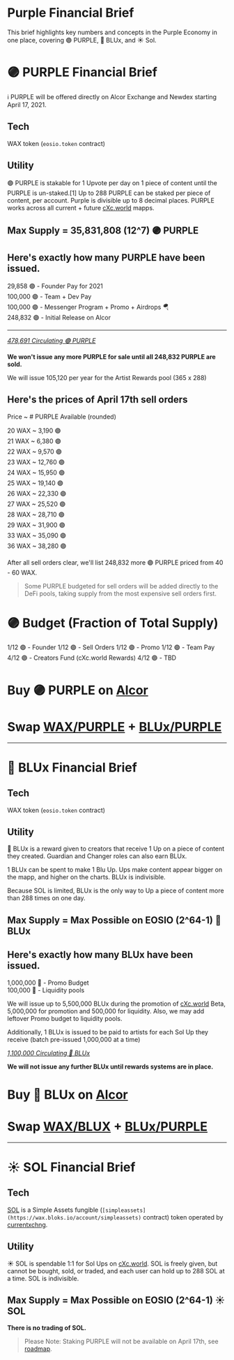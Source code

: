 
# Purple Financial Brief

This brief highlights key numbers and concepts in the Purple Economy in one place, covering 🟣 PURPLE, 🔵 BLUx, and ☀️ Sol.

# 🟣 PURPLE Financial Brief

ℹ️ PURPLE will be offered directly on Alcor Exchange and Newdex starting April 17, 2021.

## Tech
WAX token (`eosio.token` contract)

## Utility
🟣 PURPLE is stakable for 1 Upvote per day on 1 piece of content until the PURPLE is un-staked.[1] Up to 288 PURPLE can be staked per piece of content, per account. Purple is divisible up to 8 decimal places. PURPLE works across all current + future [cXc.world](https://cxc.world) mapps.

## Max Supply = 35,831,808 (12^7) 🟣 PURPLE

## Here's exactly how many PURPLE have been issued.

29,858 🟣 - Founder Pay for 2021  
100,000 🟣 - Team + Dev Pay  
100,000 🟣 - Messenger Program + Promo + Airdrops 🪂  
248,832 🟣 - Initial Release on Alcor  
_______
*[478,691 Circulating 🟣 PURPLE](https://wax.bloks.io/tokens/PURPLE-wax-purplepurple)*


**We won't issue any more PURPLE for sale until all 248,832 PURPLE are sold.**

We will issue 105,120 per year for the Artist Rewards pool (365 x 288)

## Here's the prices of April 17th sell orders

Price ~ # PURPLE Available (rounded)

20 WAX ~ 3,190 🟣  
21 WAX ~ 6,380 🟣  
22 WAX ~ 9,570 🟣  
23 WAX ~ 12,760 🟣  
24 WAX ~ 15,950 🟣  
25 WAX ~ 19,140 🟣  
26 WAX ~ 22,330 🟣  
27 WAX ~ 25,520 🟣   
28 WAX ~ 28,710 🟣  
29 WAX ~ 31,900 🟣  
33 WAX ~ 35,090 🟣  
36 WAX ~ 38,280 🟣  

After all sell orders clear, we'll list 248,832 more 🟣 PURPLE priced from 40 - 60 WAX.

> Some PURPLE budgeted for sell orders will be added directly to the DeFi pools, taking supply from the most expensive sell orders first.

# 🟣 Budget (Fraction of Total Supply)
1/12 🟣  - Founder
1/12 🟣  - Sell Orders
1/12 🟣  - Promo 
1/12 🟣  - Team Pay
4/12 🟣  - Creators Fund (cXc.world Rewards)
4/12 🟣  - TBD 

# Buy 🟣 PURPLE on [Alcor](https://wax.alcor.exchange/trade/PURPLE-purplepurple_WAX-eosio.token)

# Swap [WAX/PURPLE](https://wax.alcor.exchange/swap?output=PURPLE-purplepurple&input=WAX-eosio.token) + [BLUx/PURPLE](https://wax.alcor.exchange/swap?input=BLUX-bluxbluxblux&output=PURPLE-purplepurple)

___

# 🔵 BLUx Financial Brief

## Tech
WAX token (`eosio.token` contract)  

## Utility
🔵 BLUx is a reward given to creators that receive 1 Up on a piece of content they created. Guardian and Changer roles can also earn BLUx. 

1 BLUx can be spent to make 1 Blu Up. Ups make content appear bigger on the mapp, and higher on the charts. BLUx is indivisible.

Because SOL is limited, BLUx is the only way to Up a piece of content more than 288 times on one day. 


## Max Supply = Max Possible on EOSIO (2^64-1) 🔵 BLUx

## Here's exactly how many BLUx have been issued.
1,000,000 🔵 - Promo Budget  
100,000 🔵 - Liquidity pools

We will issue up to 5,500,000 BLUx during the promotion of [cXc.world](https://cxc.world) Beta, 5,000,000 for promotion and 500,000 for liquidity. Also, we may add leftover Promo budget to liquidity pools.

Additionally, 1 BLUx is issued to be paid to artists for each Sol Up they receive  (batch pre-issued 1,000,000 at a time)

*[1,100,000 Circulating 🔵 BLUx](https://wax.bloks.io/tokens/BLUX-wax-bluxbluxblux)*


**We will not issue any further BLUx until rewards systems are in place.**

# Buy 🔵 BLUx on [Alcor](https://wax.alcor.exchange/trade/PURPLE-purplepurple_WAX-eosio.token)

# Swap [WAX/BLUX](https://wax.alcor.exchange/swap?output=BLUX-bluxbluxblux&input=WAX-eosio.token) + [BLUx/PURPLE](https://wax.alcor.exchange/swap?input=BLUX-bluxbluxblux&output=PURPLE-purplepurple)

___

# ☀️ SOL Financial Brief

## Tech

[SOL](https://wax.simplemarket.io/trading/ft/currentxchng/SOL) is a Simple Assets fungible (`[simpleassets](https://wax.bloks.io/account/simpleassets)` contract) token operated by [currentxchng](https://www.wax.bloks.io/account/currentxchng). 

## Utility

☀️ SOL is spendable 1:1 for Sol Ups on [cXc.world](https://cxc.world). SOL is freely given, but cannot be bought, sold, or traded, and each user can hold up to 288 SOL at a time. SOL is indivisible.

## Max Supply = Max Possible on EOSIO (2^64-1) ☀️ SOL

**There is no trading of SOL.**

> Please Note: Staking PURPLE will not be available on April 17th, see [roadmap](Roadmap.md).
